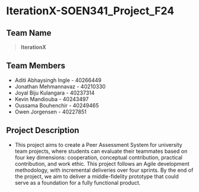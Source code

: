 # IterationX-SOEN341_Project_F24

## Team Name
> **IterationX**

## Team Members
+ Aditi Abhaysingh Ingle - 40266449
+ Jonathan Mehmannavaz - 40210330
+ Joyal Biju Kulangara - 40237314
+ Kevin Mandiouba - 40243497
+ Oussama Bouhenchir - 40249465
+ Owen Jorgensen - 40227851

## Project Description
+ This project aims to create a Peer Assessment System for university team projects, where students can evaluate their teammates based on four key dimensions: cooperation, conceptual contribution, practical contribution, and work ethic. This project follows an Agile development methodology, with incremental deliveries over four sprints. By the end of the project, we aim to deliver a middle-fidelity prototype that could serve as a foundation for a fully functional product.
